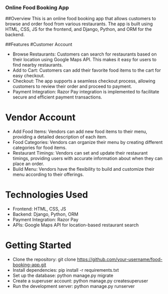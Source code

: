 ### Online Food Booking App


##Overview
This is an online food booking app that allows customers to browse and order food from various restaurants. The app is built using HTML, CSS, JS for the frontend, and Django, Python, and ORM for the backend.

##Features
#Customer Account
- Browse Restaurants: Customers can search for restaurants based on their location using Google Maps API. This makes it easy for users to find nearby restaurants.
- Add to Cart: Customers can add their favorite food items to the cart for easy checkout.
- Checkout: The app supports a seamless checkout process, allowing customers to review their order and proceed to payment.
- Payment Integration: Razor Pay integration is implemented to facilitate secure and efficient payment transactions.

# Vendor Account
- Add Food Items: Vendors can add new food items to their menu, providing a detailed description of each item.
- Food Categories: Vendors can organize their menu by creating different categories for food items.
- Restaurant Timings: Vendors can set and update their restaurant timings, providing users with accurate information about when they can place an order.
- Build Menu: Vendors have the flexibility to build and customize their menu according to their offerings.

# Technologies Used
- Frontend: HTML, CSS, JS
- Backend: Django, Python, ORM
- Payment Integration: Razor Pay
- APIs: Google Maps API for location-based restaurant search

# Getting Started
- Clone the repository: git clone https://github.com/your-username/food-booking-app.git
- Install dependencies: pip install -r requirements.txt
- Set up the database: python manage.py migrate
- Create a superuser account: python manage.py createsuperuser
- Run the development server: python manage.py runserver
